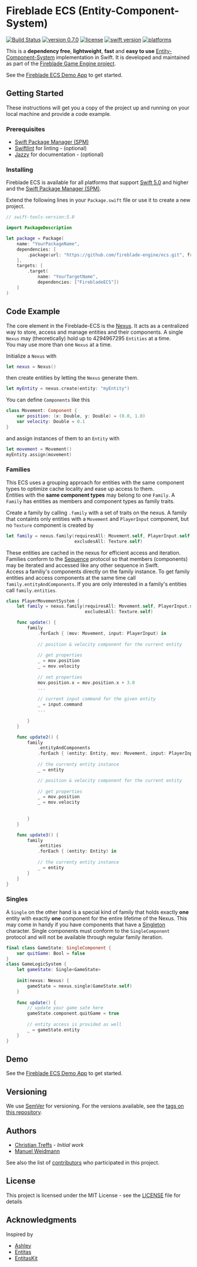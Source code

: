 # Fireblade ECS (Entity-Component-System)
[![Build Status](https://travis-ci.com/fireblade-engine/ecs.svg?branch=master)](https://travis-ci.com/fireblade-engine/ecs)
[![version 0.7.0](https://img.shields.io/badge/version-0.7.0-brightgreen.svg)](releases/tag/v0.7.0)
[![license](https://img.shields.io/badge/license-MIT-brightgreen.svg)](LICENSE)
[![swift version](https://img.shields.io/badge/swift-5.0-brightgreen.svg)](#)
[![platforms](https://img.shields.io/badge/platforms-%20macOS%20|%20iOS%20|%20tvOS%20|%20watchOS%20|%20linux%20-brightgreen.svg)](#)

This is a **dependency free**, **lightweight**, **fast** and **easy to use** [Entity-Component-System](https://en.wikipedia.org/wiki/Entity–component–system) implementation in Swift. It is developed and maintained as part of the [Fireblade Game Engine project](https://github.com/fireblade-engine).

See the [Fireblade ECS Demo App](https://github.com/fireblade-engine/ecs-demo) to get started.

## Getting Started

These instructions will get you a copy of the project up and running on your local machine and provide a code example.

### Prerequisites

* [Swift Package Manager (SPM)](https://github.com/apple/swift-package-manager)
* [Swiftlint](https://github.com/realm/SwiftLint) for linting - (optional)
* [Jazzy](https://github.com/realm/jazzy) for documentation - (optional)

### Installing

Fireblade ECS is available for all platforms that support [Swift 5.0](https://swift.org/) and higher and the [Swift Package Manager (SPM)](https://github.com/apple/swift-package-manager).

Extend the following lines in your `Package.swift` file or use it to create a new project.

```swift
// swift-tools-version:5.0

import PackageDescription

let package = Package(
    name: "YourPackageName",
    dependencies: [
        .package(url: "https://github.com/fireblade-engine/ecs.git", from: "0.7.0")
    ],
    targets: [
        .target(
            name: "YourTargetName",
            dependencies: ["FirebladeECS"])
    ]
)

```

## Code Example

The core element in the Fireblade-ECS is the [Nexus](https://en.wiktionary.org/wiki/nexus#Noun). 
It acts as a centralized way to store, access and manage entities and their components. 
A single `Nexus` may (theoretically) hold up to 4294967295 `Entities` at a time.   
You may use more than one `Nexus` at a time.

Initialize a `Nexus` with

```swift
let nexus = Nexus()
```

then create entities by letting the `Nexus` generate them.

```swift
let myEntity = nexus.create(entity: "myEntity")
```

You can define `Components` like this

```swift
class Movement: Component {
	var position: (x: Double, y: Double) = (0.0, 1.0)
	var velocity: Double = 0.1
}
```
and assign instances of them to an `Entity` with

```swift
let movement = Movement()
myEntity.assign(movement)
```

### Families

This ECS uses a grouping approach for entities with the same component types to optimize cache locality and ease up access to them.   
Entities with the __same component types__ may belong to one `Family`. 
A `Family` has entities as members and component types as family traits.

Create a family by calling `.family` with a set of traits on the nexus.
A family that containts only entities with a `Movement` and `PlayerInput` component, but no `Texture` component is created by

```swift
let family = nexus.family(requiresAll: Movement.self, PlayerInput.self,
                          excludesAll: Texture.self)
```

These entities are cached in the nexus for efficient access and iteration.
Families conform to the [Sequence](https://developer.apple.com/documentation/swift/sequence) protocol so that members (components) 
may be iterated and accessed like any other sequence in Swift.   
Access a familiy's components directly on the family instance. To get family entities and access components at the same time call `family.entityAndComponents`.
If you are only interested in a family's entities call `family.entities`.

```swift
class PlayerMovementSystem {
	let family = nexus.family(requiresAll: Movement.self, PlayerInput.self,
                              excludesAll: Texture.self)

	func update() {
		family
			.forEach { (mov: Movement, input: PlayerInput) in
			
			// position & velocity component for the current entity
			
			// get properties
			_ = mov.position
			_ = mov.velocity
			
			// set properties
			mov.position.x = mov.position.x + 3.0
			...
			
			// current input command for the given entity
			_ = input.command
			...
			
		}
	}

	func update2() {
		family
			.entityAndComponents
			.forEach { (entity: Entity, mov: Movement, input: PlayerInput) in
			
			// the currenty entity instance
			_ = entity

			// position & velocity component for the current entity
			
			// get properties
			_ = mov.position
			_ = mov.velocity
			
			
		}
	}

	func update3() {
		family
			.entities
			.forEach { (entity: Entity) in
			
			// the currenty entity instance
			_ = entity
		}
	}
}
```

### Singles

A `Single` on the other hand is a special kind of family that holds exactly **one** entity with exactly **one** component for the entire lifetime of the Nexus. This may come in handy if you have components that have a [Singleton](https://en.wikipedia.org/wiki/Singleton_(mathematics)) character. Single components must conform to the `SingleComponent` protocol and will not be available through regular family iteration.

```swift
final class GameState: SingleComponent {
    var quitGame: Bool = false
}
class GameLogicSystem {
    let gameState: Single<GameState>
    
    init(nexus: Nexus) {
        gameState = nexus.single(GameState.self)
    }
    
    func update() {
        // update your game sate here
        gameState.component.quitGame = true
        
        // entity access is provided as well
        _ = gameState.entity
    }
}

```

## Demo

See the [Fireblade ECS Demo App](https://github.com/fireblade-engine/ecs-demo) to get started.

## Versioning

We use [SemVer](http://semver.org/) for versioning. For the versions available, see the [tags on this repository](tags). 

## Authors

* [Christian Treffs](https://github.com/ctreffs) - *Initial work*
* [Manuel Weidmann](https://github.com/vyo)

See also the list of [contributors](https://github.com/fireblade-engine/ecs/blob/master/project/contributors) who participated in this project.

## License

This project is licensed under the MIT License - see the [LICENSE](LICENSE) file for details

## Acknowledgments

Inspired by  

- [Ashley](https://github.com/libgdx/ashley)
- [Entitas](https://github.com/sschmid/Entitas-CSharp)
- [EntitasKit](https://github.com/mzaks/EntitasKit)
